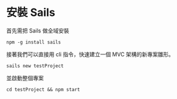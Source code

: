 # 安裝 Sails

首先需把 Sails 做全域安裝

`npm -g install sails`

接著我們可以直接用 cli 指令，快速建立一個 MVC 架構的新專案雛形。

`sails new testProject`

並啟動整個專案

`cd testProject && npm start`
